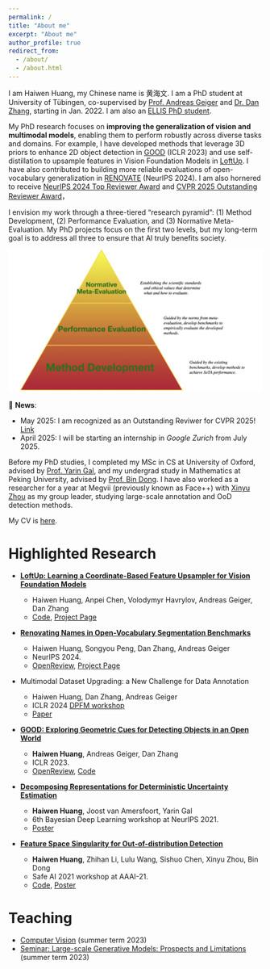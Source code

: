```yaml
---
permalink: /
title: "About me"
excerpt: "About me"
author_profile: true
redirect_from: 
  - /about/
  - /about.html
---
```


I am Haiwen Huang, my Chinese name is 黄海文. I am a PhD student at University of Tübingen, co-supervised by [Prof. Andreas Geiger](http://www.cvlibs.net/) and [Dr. Dan Zhang](https://www.bosch-ai.com/research/researcher-pages/t_overviewpage_133.html), starting in Jan. 2022. I am also an [ELLIS PhD student](https://ellis.eu/phd-postdoc).

My PhD research focuses on **improving the generalization of vision and multimodal models**, enabling them to perform robustly across diverse tasks and domains. For example, I have developed methods that leverage 3D priors to enhance 2D object detection in [GOOD](https://openreview.net/forum?id=W-nZDQyuy8D) (ICLR 2023) and use self-distillation to upsample features in Vision Foundation Models in [LoftUp](https://arxiv.org/abs/2504.14032). I have also contributed to building more reliable evaluations of open-vocabulary generalization in [RENOVATE](https://openreview.net/forum?id=Uw2eJOI822&referrer=%5Bthe%20profile%20of%20Andreas%20Geiger%5D) (NeurIPS 2024). I am also hornered to receive [NeurIPS 2024 Top Reviewer Award](https://neurips.cc/Conferences/2024/ProgramCommittee#top-reviewers) and [CVPR 2025 Outstanding Reviewer Award](https://cvpr.thecvf.com/Conferences/2025/ProgramCommittee#all-outstanding-reviewer)，

I envision my work through a three-tiered “research pyramid”: (1) Method Development, (2) Performance Evaluation, and (3) Normative Meta-Evaluation. My PhD projects focus on the first two levels, but my long-term goal is to address all three to ensure that AI truly benefits society.

![Research Pyramid](pyramid-propsal.png)

🔴 **News**:
- May 2025: I am recognized as an Outstanding Reviwer for CVPR 2025! [Link](https://cvpr.thecvf.com/Conferences/2025/ProgramCommittee#all-outstanding-reviewer)
- April 2025: I will be starting an internship in _Google Zurich_ from July 2025.

Before my PhD studies, I completed my MSc in CS at University of Oxford, advised by [Prof. Yarin Gal](http://www.cs.ox.ac.uk/people/yarin.gal/website/), and my undergrad study in Mathematics at Peking University, advised by [Prof. Bin Dong](https://bicmr.pku.edu.cn/~dongbin/). I have also worked as a researcher for a year at Megvii (previously known as Face++) with [Xinyu Zhou](https://scholar.google.com/citations?user=Jv4LCj8AAAAJ&hl=en) as my group leader, studying large-scale annotation and OoD detection methods. 

My CV is [here](../files/HaiwenHuang-2025.3-new.pdf).


Highlighted Research 
==

* **[LoftUp: Learning a Coordinate-Based Feature Upsampler for Vision Foundation Models](https://arxiv.org/abs/2403.09593)**
  * Haiwen Huang, Anpei Chen, Volodymyr Havrylov, Andreas Geiger, Dan Zhang
  * [Code](https://github.com/andrehuang/loftup), [Project Page](https://github.com/andrehuang/loftup-site)

* **[Renovating Names in Open-Vocabulary Segmentation Benchmarks](https://arxiv.org/abs/2403.09593)**
  * Haiwen Huang, Songyou Peng, Dan Zhang, Andreas Geiger
  * NeurIPS 2024.
  * [OpenReview](https://openreview.net/forum?id=Uw2eJOI822&referrer=%5Bthe%20profile%20of%20Andreas%20Geiger%5D), [Project Page](https://andrehuang.github.io/renovate/)


* Multimodal Dataset Upgrading: a New Challenge for Data Annotation
   * Haiwen Huang, Dan Zhang, Andreas Geiger
   * ICLR 2024 [DPFM workshop](https://sites.google.com/view/dpfm-iclr24/call-for-paper?authuser=0)
   * [Paper](https://openreview.net/forum?id=XLkl9OsF8G&referrer=%5Bthe%20profile%20of%20Andreas%20Geiger%5D)

 
* **[GOOD: Exploring Geometric Cues for Detecting Objects in an Open World](https://arxiv.org/abs/2212.11720)**
  * **Haiwen Huang**, Andreas Geiger, Dan Zhang
  * ICLR 2023.
  * [OpenReview](https://openreview.net/forum?id=W-nZDQyuy8D), [Code](https://github.com/autonomousvision/good)
  

* **[Decomposing Representations for Deterministic Uncertainty Estimation](https://arxiv.org/abs/2112.00856)**
  * **Haiwen Huang**, Joost van Amersfoort, Yarin Gal
  * 6th Bayesian Deep Learning workshop at NeurIPS 2021. 
  * [Poster](https://andrehuang.github.io/files/decomp_poster.png)


* **[Feature Space Singularity for Out-of-distribution Detection](https://arxiv.org/abs/2011.14654)**
  * **Haiwen Huang**, Zhihan Li, Lulu Wang, Sishuo Chen, Xinyu Zhou, Bin Dong
  * Safe AI 2021 workshop at AAAI-21. 
  * [Code](https://github.com/megvii-research/FSSD_OoD_Detection), [Poster](https://andrehuang.github.io/files/fssd-poster.pdf)


Teaching
==
* [Computer Vision](https://uni-tuebingen.de/fakultaeten/mathematisch-naturwissenschaftliche-fakultaet/fachbereiche/informatik/lehrstuehle/autonomous-vision/lectures/computer-vision/) (summer term 2023)
* [Seminar: Large-scale Generative Models: Prospects and Limitations](https://uni-tuebingen.de/fakultaeten/mathematisch-naturwissenschaftliche-fakultaet/fachbereiche/informatik/lehrstuehle/sicheres-deep-learning/teaching/) (summer term 2023)
